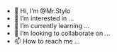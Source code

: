 - 👋 Hi, I’m @Mr.Stylo
- 👀 I’m interested in ...
- 🌱 I’m currently learning ...
- 💞️ I’m looking to collaborate on ...
- 📫 How to reach me ...

<!---
Martkart/Martkart is a ✨ special ✨ repository because its `README.md` (this file) appears on your GitHub profile.
You can click the Preview link to take a look at your changes.
--->
